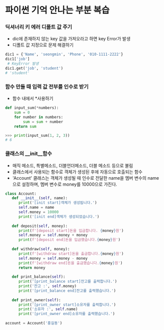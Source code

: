 # 파이썬 기억 안나는 부분 복습

### 딕셔너리 키 에러 디폴트 값 주기
- dic에 존재하지 않는 key 값을 가져오라고 하면 key Error가 발생
- 디폴트 값 지정으로 문제 해결하기
```python
dic1 = {'Name', 'seongmin', 'Phone', '010-1111-2222'}
dic1['job']
 # KeyError 발생
dic1.get('job', 'student')
# 'student'
```

### 함수 만들 때 입력 값 전부를 인수로 받기
- 함수 내에서 *사용하기
```python
def input_sum(*numbers):
	sum = 0
	for number in numbers:
		sum = sum + number
	return sum

>>> print(input_sum(1, 2, 3))
# 6 
```

### 클래스의 __init__함수 
- 매직 메소드, 특별메소드, 더블언더메소드, 더블 메소드 등으로 불림
- 클래스에서 사용되는 함수로 객체가 생성된 후에 자동으로 호출되는 함수
- 'Account' 클래스는 객체가 생성될 때 인수로 전달한 name을 멤버 변수의 name으로 설정하며, 멤버 변수로 money를 10000으로 가진다.
```python
class Account:  
   def __init__(self, name):  
      print('[init start]객체가 생성됩니다.')  
      self.name = name  
      self.money = 10000  
      print('[init end]객체가 생성되었습니다.')  
     
   def deposit(self, money):  
      print(f'[deposit start]돈을 입금합니다. {money}원')  
      self.money = self.money + money  
      print(f'[deposit end]돈을 입금했습니다.{money}원')  
  
   def withdraw(self, money):  
      print(f'[withdraw start]돈을 출금합니다.{money}원')  
      self.money = self.money - money  
      print(f'[withdraw end]돈을 출금했습니다.{money}원')  
      return money  
     
   def print_balance(self):  
      print('[print_balance start]잔고를 출력합니다.')  
      print('잔고 :', self.money)  
      print('[print_balance end]잔고를 출력했습니다.')  
     
   def print_owner(self):  
      print('[print_owner start]소유자를 출력합니다.')  
      print('소유자 :', self.name)  
      print('[print_owner end]소유자를 출력했습니다.')  
  
account = Account('홍길동')
```
